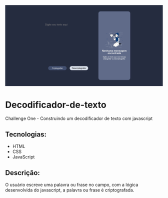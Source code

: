 <img src="images/Decodificador de codigo.jpeg"/>

# Decodificador-de-texto
 Challenge One - Construindo um decodificador de texto com javascript

## Tecnologias:
* HTML
* CSS
* JavaScript

## Descrição:
O usuário escreve uma palavra ou frase no campo, com a lógica desenvolvida do javascript, a palavra ou frase é criptografada.
